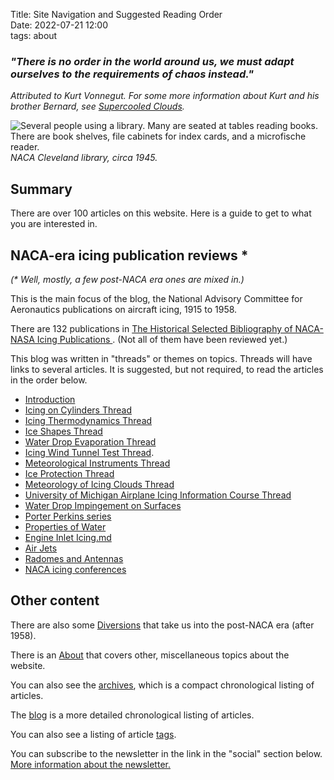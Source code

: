 Title: Site Navigation and Suggested Reading Order    
Date: 2022-07-21 12:00  
tags: about  

### _"There is no order in the world around us, we must adapt ourselves to the requirements of chaos instead."_ 
_Attributed to Kurt Vonnegut. For some more information about Kurt and his brother Bernard, see [Supercooled Clouds]({filename}Vonnegut.md)._  

![Several people using a library. 
Many are seated at tables reading books. 
There are book shelves, file cabinets for index cards, 
and a microfische reader.
](images/GRClibrary1945.png)  
_NACA Cleveland library, circa 1945._  

## Summary  

There are over 100 articles on this website. 
Here is a guide to get to what you are interested in. 

## NACA-era icing publication reviews *   

_(* Well, mostly, a few post-NACA era ones are mixed in.)_ 

This is the main focus of the blog, the National Advisory Committee for Aeronautics
publications on aircraft icing, 1915 to 1958.  

There are 132 publications in [The Historical Selected Bibliography of NACA-NASA Icing Publications
]({filename}The%20Historical%20Selected%20Bibliography%20of%20NACA-NASA%20Icing%20Publications.md).
(Not all of them have been reviewed yet.)   

This blog was written in "threads" or themes on topics. 
Threads will have links to several articles. 
It is suggested, but not required, 
to read the articles in the order below.  

- [Introduction]({filename}introduction.md)  
- [Icing on Cylinders Thread]({filename}Icing%20on%20Cylinders.md)  
- [Icing Thermodynamics Thread]({filename}thermodynamics.md)  
- [Ice Shapes Thread]({filename}ice_shapes_thread.md)  
- [Water Drop Evaporation Thread]({filename}water_drop_evaporation_thread.md)  
- [Icing Wind Tunnel Test Thread]({filename}Icing%20Wind%20Tunnel%20Test%20Thread.md).  
- [Meteorological Instruments Thread]({filename}instruments.md)  
- [Ice Protection Thread]({filename}ice%20protection.md)  
- [Meteorology of Icing Clouds Thread]({filename}Meteorology.md)  
- [University of Michigan Airplane Icing Information Course Thread]({filename}U%20of%20Michigan%20Icing.md)  
- [Water Drop Impingement on Surfaces]({filename}impingement.md)  
- [Porter Perkins series]({filename}Porter%20Perkins.md)  
- [Properties of Water]({filename}Properties%20of%20water.md)  
- [Engine Inlet Icing.md]({filename}Engine%20Inlet%20Icing.md)  
- [Air Jets]({filename}air%20jets.md)  
- [Radomes and Antennas]({filename}Radomes%20and%20Antennas.md)  
- [NACA icing conferences]({filename}NACA%20icing%20conferences.md)  
 
## Other content  

There are also some [Diversions]({filename}diversions.md) that take us into the post-NACA era
(after 1958).  

There is an [About]({filename}about.md) that covers other, 
miscellaneous topics about the website.  

You can also see the [archives](/archives.html), which is a
compact chronological listing of articles.  

The [blog](/blog.html) is a more detailed chronological listing of articles.  

You can also see a listing of article [tags](/tags.html).  

You can subscribe to the newsletter in the link in the "social" section below. 
[More information about the newsletter.]({filename}newsletter.md)  
 